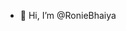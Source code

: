 - 👋 Hi, I’m @RonieBhaiya

<!---
Ronie is a ✨ special ✨ repository because its `README.md` (this file) appears on your GitHub profile.
You can click the Preview link to take a look at your changes.
--->
